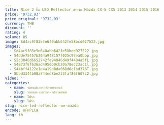 ```yaml
---
title: Nice 2 ชิ้น LED Reflector สําหรับ Mazda CX-5 CX5 2013 2014 2015 2016 ไฟท้ายรถด้านหลังกันชนด้านหลังหมอกโคมไฟไฟเบรค
price: '9732.93'
price_original: '9732.93'
currency: THB
discount: ''
rating: 4
volume: 89
image: Sd4ac9f83e5e640abb642fe58bcd027522.jpg
images:
  - Sd4ac9f83e5e640abb642fe58bcd027522.jpg
  - S4dde75457b204a948157f025c97ea0bbp.jpg
  - S2c3846d6652742fe94946d49f4484a5fL.jpg
  - S4873f8f636ad4956b0cb20a78ec23ac1l.jpg
  - S44bff4122e1e4a19a8da068d6c1bd376T.jpg
  - Sbbd3344b08a744ed8be233faf86f607c2.jpg
video: ''
categories:
  - name: รถยนต์และรถจักรยานยนต์
    slug: รถยนต-และรถจ-กรยานยนต
  - name: ไฟรถ
    slug: ไฟรถ
slug: nice-led-reflector-าหร-mazda
encode: oFHP1Ca
lang: th
---
```

  
